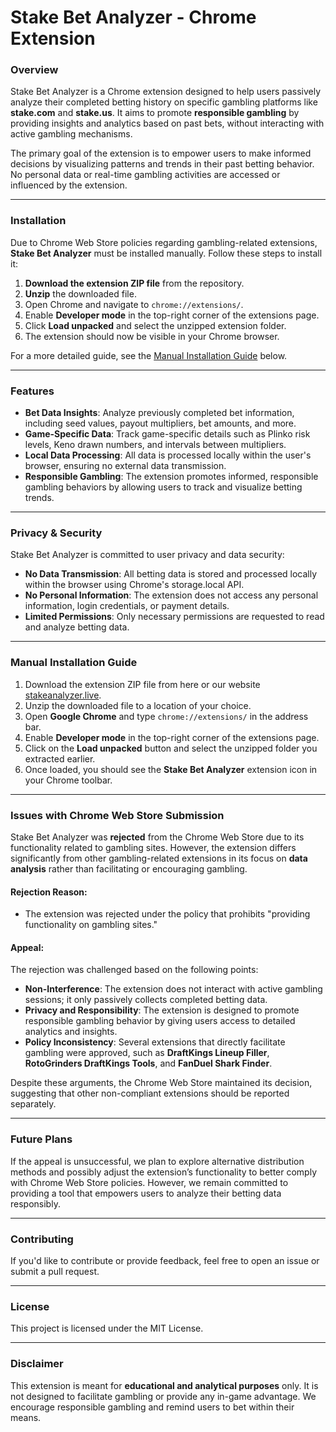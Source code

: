 # Stake Bet Analyzer - Chrome Extension

### Overview

Stake Bet Analyzer is a Chrome extension designed to help users passively analyze their completed betting history on specific gambling platforms like **stake.com** and **stake.us**. It aims to promote **responsible gambling** by providing insights and analytics based on past bets, without interacting with active gambling mechanisms.

The primary goal of the extension is to empower users to make informed decisions by visualizing patterns and trends in their past betting behavior. No personal data or real-time gambling activities are accessed or influenced by the extension.

---

### Installation

Due to Chrome Web Store policies regarding gambling-related extensions, **Stake Bet Analyzer** must be installed manually. Follow these steps to install it:

1. **Download the extension ZIP file** from the repository.
2. **Unzip** the downloaded file.
3. Open Chrome and navigate to `chrome://extensions/`.
4. Enable **Developer mode** in the top-right corner of the extensions page.
5. Click **Load unpacked** and select the unzipped extension folder.
6. The extension should now be visible in your Chrome browser.

For a more detailed guide, see the [Manual Installation Guide](#manual-installation-guide) below.

---

### Features

- **Bet Data Insights**: Analyze previously completed bet information, including seed values, payout multipliers, bet amounts, and more.
- **Game-Specific Data**: Track game-specific details such as Plinko risk levels, Keno drawn numbers, and intervals between multipliers.
- **Local Data Processing**: All data is processed locally within the user's browser, ensuring no external data transmission.
- **Responsible Gambling**: The extension promotes informed, responsible gambling behaviors by allowing users to track and visualize betting trends.

---

### Privacy & Security

Stake Bet Analyzer is committed to user privacy and data security:

- **No Data Transmission**: All betting data is stored and processed locally within the browser using Chrome's storage.local API.
- **No Personal Information**: The extension does not access any personal information, login credentials, or payment details.
- **Limited Permissions**: Only necessary permissions are requested to read and analyze betting data.

---

### Manual Installation Guide

1. Download the extension ZIP file from here or our website [stakeanalyzer.live](https://stakeanalyzer.live/).
2. Unzip the downloaded file to a location of your choice.
3. Open **Google Chrome** and type `chrome://extensions/` in the address bar.
4. Enable **Developer mode** in the top-right corner of the extensions page.
5. Click on the **Load unpacked** button and select the unzipped folder you extracted earlier.
6. Once loaded, you should see the **Stake Bet Analyzer** extension icon in your Chrome toolbar.

---

### Issues with Chrome Web Store Submission

Stake Bet Analyzer was **rejected** from the Chrome Web Store due to its functionality related to gambling sites. However, the extension differs significantly from other gambling-related extensions in its focus on **data analysis** rather than facilitating or encouraging gambling.

#### Rejection Reason:
- The extension was rejected under the policy that prohibits "providing functionality on gambling sites."

#### Appeal:
The rejection was challenged based on the following points:

- **Non-Interference**: The extension does not interact with active gambling sessions; it only passively collects completed betting data.
- **Privacy and Responsibility**: The extension is designed to promote responsible gambling behavior by giving users access to detailed analytics and insights.
- **Policy Inconsistency**: Several extensions that directly facilitate gambling were approved, such as **DraftKings Lineup Filler**, **RotoGrinders DraftKings Tools**, and **FanDuel Shark Finder**.
  
Despite these arguments, the Chrome Web Store maintained its decision, suggesting that other non-compliant extensions should be reported separately.

---

### Future Plans

If the appeal is unsuccessful, we plan to explore alternative distribution methods and possibly adjust the extension’s functionality to better comply with Chrome Web Store policies. However, we remain committed to providing a tool that empowers users to analyze their betting data responsibly.

---

### Contributing

If you'd like to contribute or provide feedback, feel free to open an issue or submit a pull request.

---

### License

This project is licensed under the MIT License.

---

### Disclaimer

This extension is meant for **educational and analytical purposes** only. It is not designed to facilitate gambling or provide any in-game advantage. We encourage responsible gambling and remind users to bet within their means.

